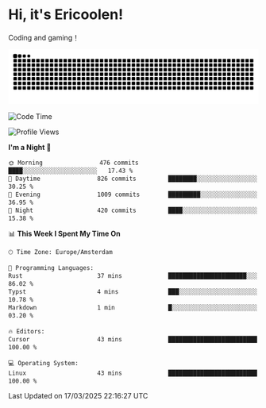 # Hi, it's Ericoolen!
Coding and gaming！

<picture>
  <source media="(prefers-color-scheme: dark)" srcset="https://raw.githubusercontent.com/Eric-Song-Nop/Eric-Song-Nop/output/github-contribution-grid-snake-dark.svg">
  <source media="(prefers-color-scheme: light)" srcset="https://raw.githubusercontent.com/Eric-Song-Nop/Eric-Song-Nop/output/github-contribution-grid-snake.svg">
  <img alt="github contribution grid snake animation" src="https://raw.githubusercontent.com/Eric-Song-Nop/Eric-Song-Nop/output/github-contribution-grid-snake.svg">
</picture>

<!--START_SECTION:waka-->
![Code Time](http://img.shields.io/badge/Code%20Time-1%2C797%20hrs%2032%20mins-blue)

![Profile Views](http://img.shields.io/badge/Profile%20Views-0-blue)

**I'm a Night 🦉** 

```text
🌞 Morning                476 commits         ████░░░░░░░░░░░░░░░░░░░░░   17.43 % 
🌆 Daytime                826 commits         ████████░░░░░░░░░░░░░░░░░   30.25 % 
🌃 Evening                1009 commits        █████████░░░░░░░░░░░░░░░░   36.95 % 
🌙 Night                  420 commits         ████░░░░░░░░░░░░░░░░░░░░░   15.38 % 
```


📊 **This Week I Spent My Time On** 

```text
🕑︎ Time Zone: Europe/Amsterdam

💬 Programming Languages: 
Rust                     37 mins             ██████████████████████░░░   86.02 % 
Typst                    4 mins              ███░░░░░░░░░░░░░░░░░░░░░░   10.78 % 
Markdown                 1 min               █░░░░░░░░░░░░░░░░░░░░░░░░   03.20 % 

🔥 Editors: 
Cursor                   43 mins             █████████████████████████   100.00 % 

💻 Operating System: 
Linux                    43 mins             █████████████████████████   100.00 % 
```


 Last Updated on 17/03/2025 22:16:27 UTC
<!--END_SECTION:waka-->

